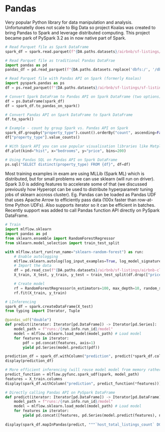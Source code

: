 # Pandas
Very popular Python library for data manipulation and analysis. Unfortunatelly does not scale to Big Data so project Koalas was created to bring Pandas to Spark and leverage distributed computing. This project became park of PySpark 3.2 as in now native part of Spark.

```python
# Read Parquet file as Spark DataFrame
spark_df = spark.read.parquet(f"{DA.paths.datasets}/airbnb/sf-listings/sf-listings-2019-03-06-clean.parquet/")

# Read Parquet file as traditional Pandas DataFrae
import pandas as pd
pandas_df = pd.read_parquet(f"{DA.paths.datasets.replace('dbfs:/', '/dbfs/')}/airbnb/sf-listings/sf-listings-2019-03-06-clean.parquet/")

# Read Parquet file with Pandas API on Spark (formerly Koalas)
import pyspark.pandas as ps
df = ps.read_parquet(f"{DA.paths.datasets}/airbnb/sf-listings/sf-listings-2019-03-06-clean.parquet/")

# Convert Spark DataFram to Pandas API on Spark DataFrame (two options)
df = ps.DataFrame(spark_df)
df = spark_df.to_pandas_on_spark()

# Convert Pandas API on Spark DataFrame to Spark DataFrame
df.to_spark()

# Example - count by group Spark vs. Pandas API on Spark
spark_df.groupby("property_type").count().orderBy("count", ascending=False)
df["property_type"].value_counts()

# With Spark API you can use popular visualisation libraries like Matplotlib
df.plot(kind="hist", x="bedrooms", y="price", bins=200)

# Using Pandas SQL on Pandas API on Spark DataFrame
ps.sql("SELECT distinct(property_type) FROM {df}", df=df)
```

Most training examples in exam are using MLLib (Spark ML) which is distributed, but for small problems we can use sklearn (will run on driver). Spark 3.0 is adding features to accelerate some of that (we discussed previously how Hyperopt can be used to distribute hyperparametr tuning jobs of sklearn accross cluster). Eg. Pandas can be loaded as Pandas UDF that uses Apache Arrow to efficiently pass data (100x faster than row-at-time Python UDFs). Also supports iterator so it can be efficient in batches. Recently support was added to call Pandas function API directly on PySpark DataFrame.

```python
# Train
import mlflow.sklearn
import pandas as pd
from sklearn.ensemble import RandomForestRegressor
from sklearn.model_selection import train_test_split

with mlflow.start_run(run_name="sklearn-random-forest") as run:
    # Enable autologging 
    mlflow.sklearn.autolog(log_input_examples=True, log_model_signatures=True, log_models=True)
    # Import the data
    df = pd.read_csv(f"{DA.paths.datasets}/airbnb/sf-listings/airbnb-cleaned-mlflow.csv".replace("dbfs:/", "/dbfs/")).drop(["zipcode"], axis=1)
    X_train, X_test, y_train, y_test = train_test_split(df.drop(["price"], axis=1), df[["price"]].values.ravel(), random_state=42)

    # Create model
    rf = RandomForestRegressor(n_estimators=100, max_depth=10, random_state=42)
    rf.fit(X_train, y_train)

# LInferencing
spark_df = spark.createDataFrame(X_test)
from typing import Iterator, Tuple

@pandas_udf("double")
def predict(iterator: Iterator[pd.DataFrame]) -> Iterator[pd.Series]:
    model_path = f"runs:/{run.info.run_id}/model" 
    model = mlflow.sklearn.load_model(model_path) # Load model
    for features in iterator:
        pdf = pd.concat(features, axis=1)
        yield pd.Series(model.predict(pdf))

prediction_df = spark_df.withColumn("prediction", predict(*spark_df.columns))
display(prediction_df)

# More efficient inferencing (will reuse model model from memory rather than loading it again)
predict_function = mlflow.pyfunc.spark_udf(spark, model_path)
features = X_train.columns
display(spark_df.withColumn("prediction", predict_function(*features)))

# Directly calling Pandas API on PySpark DataFrame
def predict(iterator: Iterator[pd.DataFrame]) -> Iterator[pd.DataFrame]:
    model_path = f"runs:/{run.info.run_id}/model" 
    model = mlflow.sklearn.load_model(model_path) # Load model
    for features in iterator:
        yield pd.concat([features, pd.Series(model.predict(features), name="prediction")], axis=1)
    
display(spark_df.mapInPandas(predict, """`host_total_listings_count` DOUBLE,`neighbourhood_cleansed` BIGINT,`latitude` DOUBLE,`longitude` DOUBLE,`property_type` BIGINT,`room_type` BIGINT,`accommodates` DOUBLE,`bathrooms` DOUBLE,`bedrooms` DOUBLE,`beds` DOUBLE,`bed_type` BIGINT,`minimum_nights` DOUBLE,`number_of_reviews` DOUBLE,`review_scores_rating` DOUBLE,`review_scores_accuracy` DOUBLE,`review_scores_cleanliness` DOUBLE,`review_scores_checkin` DOUBLE,`review_scores_communication` DOUBLE,`review_scores_location` DOUBLE,`review_scores_value` DOUBLE, `prediction` DOUBLE""")) 
```
